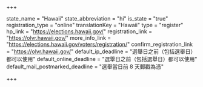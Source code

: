+++

state_name = "Hawaii"
state_abbreviation = "hi"
is_state = "true"
registration_type = "online"
translationKey = "Hawaii"
type = "register"
hp_link = "https://elections.hawaii.gov/"
registration_link = "https://olvr.hawaii.gov/"
more_info_link = "https://elections.hawaii.gov/voters/registration/"
confirm_registration_link = "https://olvr.hawaii.gov/"
default_ip_deadline = "選舉日之前（包括選舉日）都可以使用"
default_online_deadline = "選舉日之前（包括選舉日）都可以使用"
default_mail_postmarked_deadline = "選舉當日前 8 天郵戳為憑"

+++